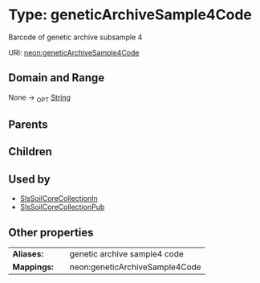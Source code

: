 
# Type: geneticArchiveSample4Code


Barcode of genetic archive subsample 4

URI: [neon:geneticArchiveSample4Code](https://data.neonscience.org/geneticArchiveSample4Code)


## Domain and Range

None ->  <sub>OPT</sub> [String](types/String.md)

## Parents


## Children


## Used by

 * [SlsSoilCoreCollectionIn](SlsSoilCoreCollectionIn.md)
 * [SlsSoilCoreCollectionPub](SlsSoilCoreCollectionPub.md)

## Other properties

|  |  |  |
| --- | --- | --- |
| **Aliases:** | | genetic archive sample4 code |
| **Mappings:** | | neon:geneticArchiveSample4Code |

